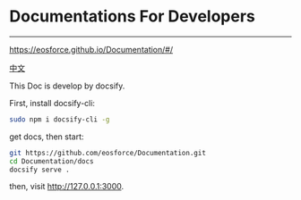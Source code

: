 # Documentations For Developers

---------------------------------------

https://eosforce.github.io/Documentation/#/

[中文](README_zh_CN.md)

This Doc is develop by docsify.

First, install docsify-cli:

```bash
sudo npm i docsify-cli -g
```

get docs, then start:

```bash
git https://github.com/eosforce/Documentation.git
cd Documentation/docs
docsify serve .
```

then, visit http://127.0.0.1:3000.